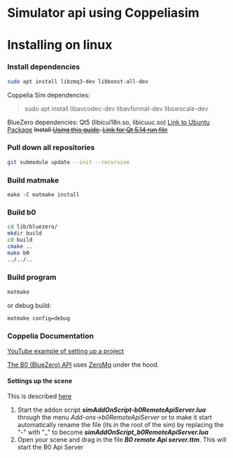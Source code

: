Simulator api using Coppeliasim
=============================



Installing on linux
=========================================

### Install dependencies
``` bash
sudo apt install libzmq3-dev libboost-all-dev
```

Coppelia Sim dependencies:
> sudo apt install libavcodec-dev libavformat-dev libswscale-dev

BlueZero dependencies:
Qt5 (libicui18n.so, libicuuc.so) [Link to Ubuntu Package](https://packages.ubuntu.com/bionic/libicu60)
~~Install [Using this guide](Install_Qt_5_on_Ubuntu). [Link for Qt 5.14 run file](https://download.qt.io/official_releases/qt/5.14/5.14.2/qt-opensource-linux-x64-5.14.2.run)~~


### Pull down all repositories
``` bash
git submodule update --init --recursive
```

### Build matmake
```
make -C matmake install
```

### Build b0
``` bash
cd lib/bluezero/
mkdir build
cd build
cmake ..
make b0
../../..
```

### Build program

``` bash
matmake
```

or debug build:

```
matmake config=debug
```

### Coppelia Documentation
[YouTube example of setting up a project](https://www.youtube.com/watch?v=9lOLyM5siTw)

[The B0 (BlueZero) API](https://github.com/CoppeliaRobotics/bluezero) uses [ZeroMq](https://zeromq.org/) under the hood.

#### Settings up the scene
This is described [here](https://coppeliarobotics.com/helpFiles/en/b0RemoteApiServerSide.htm)
1. Start the addon script ***simAddOnScript-b0RemoteApiServer.lua*** through the menu *Add-ons->b0RemoteApiServer* or to make it start automatically rename the file (its in the root of the sim) by replacing the "-" with "_" to become ***simAddOnScript_b0RemoteApiServer.lua***
2. Open your scene and drag in the file ***B0 remote Api server.ttm***. This will start the B0 Api Server
